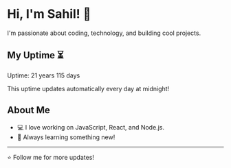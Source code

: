 # Hi, I'm Sahil! 👋

I'm passionate about coding, technology, and building cool projects.

## My Uptime ⏳
Uptime: 21 years 115 days

This uptime updates automatically every day at midnight!

## About Me
- 💻 I love working on JavaScript, React, and Node.js.
- 🎯 Always learning something new!

---

⭐️ Follow me for more updates!
